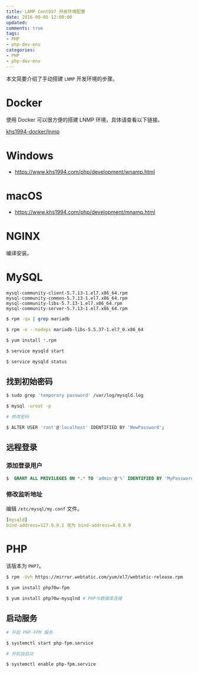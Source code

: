 ```yaml
---
title: LAMP CentOS7 开发环境配置
date: 2016-09-05 12:00:00
updated:
comments: true
tags:
- PHP
- php-dev-env
categories:
- PHP
- php-dev-env
---
```


本文简要介绍了手动搭建 `LNMP` 开发环境的步骤。

<!--more-->

# Docker

使用 Docker 可以很方便的搭建 LNMP 环境，具体请查看以下链接。

[khs1994-docker/lnmp](https://github.com/khs1994-docker/lnmp)

# Windows

* https://www.khs1994.com/php/development/wnamp.html

# macOS

* https://www.khs1994.com/php/development/mnamp.html

# NGINX

编译安装。

# MySQL

`mysql-community-client-5.7.13-1.el7.x86_64.rpm`  
`mysql-community-common-5.7.13-1.el7.x86_64.rpm`  
`mysql-community-libs-5.7.13-1.el7.x86_64.rpm`  
`mysql-community-server-5.7.13-1.el7.x86_64.rpm`  

```bash
$ rpm -qa | grep mariadb

$ rpm -e --nodeps mariadb-libs-5.5.37-1.el7_0.x86_64

$ yum install *.rpm

$ service mysqld start

$ service mysqld status
```

## 找到初始密码

```bash
$ sudo grep 'temporary password' /var/log/mysqld.log

$ mysql -uroot -p

# 修改密码

$ ALTER USER 'root'@'localhost' IDENTIFIED BY 'NewPassword';
```

## 远程登录

### 添加登录用户

```sql
$  GRANT ALL PRIVILEGES ON *.* TO 'admin'@'%' IDENTIFIED BY 'MyPassword' WITH GRANT OPTION;
```

### 修改监听地址

编辑 `/etc/mysql/my.conf` 文件。

```yaml
[mysqld]
bind-address=127.0.0.1 改为 bind-address=0.0.0.0
```

# PHP

该版本为 `PHP7`。

```bash
$ rpm -Uvh https://mirror.webtatic.com/yum/el7/webtatic-release.rpm

$ yum install php70w-fpm

$ yum install php70w-mysqlnd # PHP与数据库连接
```

## 启动服务

```bash
# 开启 PHP-FPM 服务

$ systemctl start php-fpm.service

# 开机自启动

$ systemctl enable php-fpm.service
```

